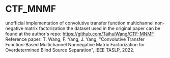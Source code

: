 # CTF_MNMF
unofficial implementation of  convolutive transfer function multichannel non-negative matrix factorization
the dataset used in the original paper can be found at the author's repo: https://github.com/TaihuiWang/CTF-MNMF
Reference paper: 
T. Wang, F. Yang, J. Yang, "Convolutive Transfer Function-Based Multichannel Nonnegative Matrix Factorization for Overdetermined Blind Source Separation", IEEE TASLP, 2022. 

